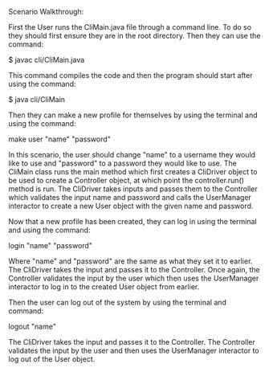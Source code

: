 Scenario Walkthrough:

First the User runs the CliMain.java file through a command line. To do so they should first ensure they are in the root directory. Then they can use the command:

$ javac cli/CliMain.java

This command compiles the code and then the program should start after using the command:

$ java cli/CliMain

Then they can make a new profile for themselves by using the terminal and using the command: 

make user "name" "password"

In this scenario, the user should change "name" to a username they would like to use and "password" to a password they would like to use. The CliMain class runs the main method which first creates a CliDriver object to be used to create a Controller object, at which point the controller.run() method is run. The CliDriver takes inputs and passes them to the Controller which validates the input name and password and calls the UserManager interactor to create a new User object with the given name and password.

Now that a new profile has been created, they can log in using the terminal and using the command:

login "name" "password"

Where "name" and "password" are the same as what they set it to earlier. The CliDriver takes the input and passes it to the Controller. Once again, the Controller validates the input by the user which then uses the UserManager interactor to log in to the created User object from earlier.

Then the user can log out of the system by using the terminal and command:

logout "name"

The CliDriver takes the input and passes it to the Controller. The Controller validates the input by the user and then uses the UserManager interactor to log out of the User object.
